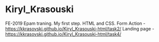 # Kiryl_Krasouski
FE-2019 Epam traning. My first step. HTML and CSS.
Form Action - https://kkrasovski.github.io/Kiryl_Krasouski-html/task2/
Landing page - https://kkrasovski.github.io/Kiryl_Krasouski-html/task4/
